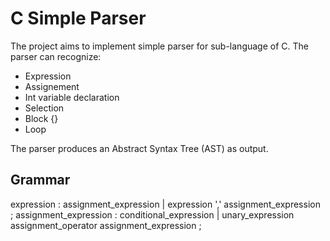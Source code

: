 # C Simple Parser

The project aims to implement simple parser for sub-language of C. The parser can recognize:
* Expression
* Assignement 
* Int variable declaration
* Selection
* Block {}
* Loop

The parser produces an Abstract Syntax Tree (AST) as output.

## Grammar

expression
	: assignment_expression
	| expression ',' assignment_expression
	;
assignment_expression
	: conditional_expression
	| unary_expression assignment_operator assignment_expression
	;
